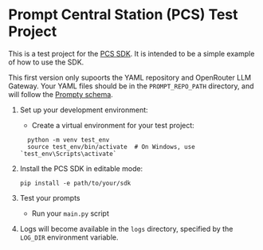 # Prompt Central Station (PCS) Test Project
This is a test project for the [PCS SDK](https://github.com/davehague/prompt-central-station/).
It is intended to be a simple example of how to use the SDK.

This first version only supoorts the YAML repository and OpenRouter LLM Gateway.  Your
YAML files should be in the `PROMPT_REPO_PATH` directory, and will follow the 
[Prompty schema](https://github.com/microsoft/prompty/blob/main/Prompty.yaml).

1. Set up your development environment:
   - Create a virtual environment for your test project:
   ```
     python -m venv test_env
     source test_env/bin/activate  # On Windows, use `test_env\Scripts\activate`
     ```

2. Install the PCS SDK in editable mode:
    ```
    pip install -e path/to/your/sdk
    ```

3. Test your prompts
   - Run your `main.py` script


4. Logs will become available in the `logs` directory, specified by the `LOG_DIR` environment variable. 

